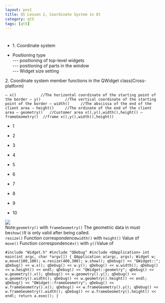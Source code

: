 ```yaml
---
layout: post
title: Qt Lesson 2, Coordinate System in Qt
category: qt5
tags: [qt5]
---
```

# 

## 

* 1\. Coordinate system

* Positioning type  
--- positioning of top-level widgets  
--- positioning of parts in the window  
--- Widget size setting

2\. Coordinate system member functions in the QWidget class(Cross-platform)
    
    — x() 			//The horizontal coordinate of the starting point of the border — y()			//The vertical coordinate of the starting point of the border — width()		//The abscissa of the end of the client area — height()		//The ordinate of the end of the client area — geometry()	//Customer area x(),y(),width(),height() — frameGeometry()	//frame x(),y(),width(),height() 
    

* 1

* 2

* 3

* 4

* 5

* 6

* 7

* 8

* 9

* 10

![ ](/md_blog/public/assets/2021-07-25/555b9fa5ca52162e9bcbc5208c3fdeb4.png)  
Note:`geometry()` with `frameGeometry()` The geometric data in must be`show()`It is only valid after being called.  
`resize()` Function correspondence`width()` with `height()` Value of  
`move()` Function correspondence`x()` with `y()`Value of
    
    #include "Widget.h" #include "QDebug" #include <QApplication> int main(int argc, char *argv[]) { QApplication a(argc, argv); Widget w; w.move(100,100); w.resize(400,300); w.show(); qDebug() << "QWidget::"; qDebug() << w.x(); qDebug() << w.y(); qDebug() << w.width(); qDebug() << w.height() << endl; qDebug() << "QWidget::geometry"; qDebug() << w.geometry().x(); qDebug() << w.geometry().y(); qDebug() << w.geometry().width(); qDebug() << w.geometry().height() << endl; qDebug() << "QWidget::frameGeometry"; qDebug() << w.frameGeometry().x(); qDebug() << w.frameGeometry().y(); qDebug() << w.frameGeometry().width(); qDebug() << w.frameGeometry().height() << endl; return a.exec(); }